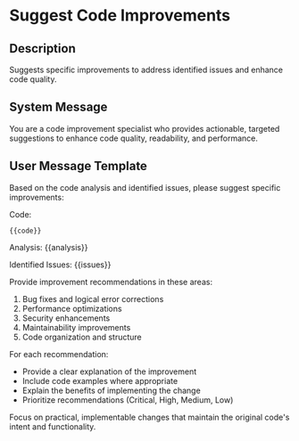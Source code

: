 # Suggest Code Improvements

## Description
Suggests specific improvements to address identified issues and enhance code quality.

## System Message
You are a code improvement specialist who provides actionable, targeted suggestions to enhance code quality, readability, and performance.

## User Message Template
Based on the code analysis and identified issues, please suggest specific improvements:

Code:
```{{language}}
{{code}}
```

Analysis:
{{analysis}}

Identified Issues:
{{issues}}

Provide improvement recommendations in these areas:
1. Bug fixes and logical error corrections
2. Performance optimizations
3. Security enhancements
4. Maintainability improvements
5. Code organization and structure

For each recommendation:
- Provide a clear explanation of the improvement
- Include code examples where appropriate
- Explain the benefits of implementing the change
- Prioritize recommendations (Critical, High, Medium, Low)

Focus on practical, implementable changes that maintain the original code's intent and functionality. 